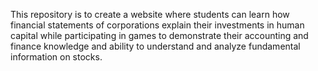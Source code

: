 This repository is to create a website where students can learn how financial statements of corporations explain their investments in human capital while participating in games to demonstrate their accounting and finance knowledge and ability to understand and analyze fundamental information on stocks.
